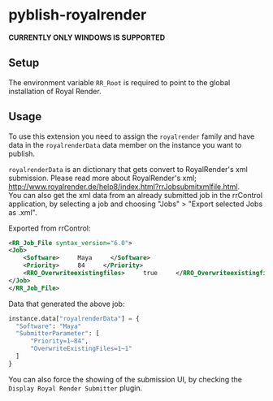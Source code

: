 # pyblish-royalrender

**CURRENTLY ONLY WINDOWS IS SUPPORTED**

## Setup

The environment variable ```RR_Root``` is required to point to the global installation of Royal Render.

## Usage

To use this extension you need to assign the ```royalrender``` family and have data in the ```royalrenderData``` data member on the instance you want to publish.

```royalrenderData``` is an dictionary that gets convert to RoyalRender's xml submission. Please read more about RoyalRender's xml; http://www.royalrender.de/help8/index.html?rrJobsubmitxmlfile.html.   
You can also get the xml data from an already submitted job in the rrControl application, by selecting a job and choosing "Jobs" > "Export selected Jobs as .xml".

Exported from rrControl:

```xml
<RR_Job_File syntax_version="6.0">
<Job>
    <Software>     Maya     </Software>
    <Priority>     84     </Priority>
    <RRO_Overwriteexistingfiles>     true     </RRO_Overwriteexistingfiles>
</Job>
</RR_Job_File>
```

Data that generated the above job:

```python
instance.data["royalrenderData"] = {
  "Software": "Maya"
  "SubmitterParameter": [
      "Priority=1~84",
      "OverwriteExistingFiles=1~1"
  ]
}
```

You can also force the showing of the submission UI, by checking the ```Display Royal Render Submitter``` plugin.
